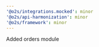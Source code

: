 ```yaml
---
'@o2s/integrations.mocked': minor
'@o2s/api-harmonization': minor
'@o2s/framework': minor
---
```


Added orders module
